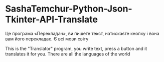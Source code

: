 # SashaTemchur-Python-Json-Tkinter-API-Translate

Це програма «Перекладач», ви пишете текст, натискаєте кнопку і вона вам його перекладає. Є всі мови світу

This is the "Translator" program, you write text, press a button and it translates it for you. There are all the languages of the world
